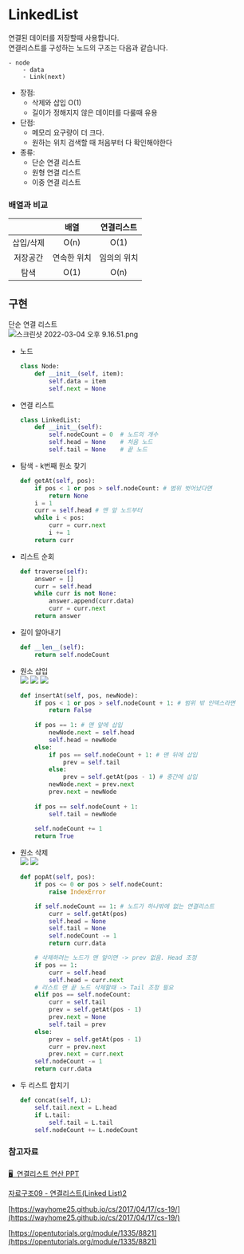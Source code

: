 # LinkedList
연결된 데이터를 저장할때 사용합니다.  
연결리스트를 구성하는 노드의 구조는 다음과 같습니다.
```
- node
    - data
    - Link(next)
```

- 장점:
    - 삭제와 삽입 O(1)
    - 길이가 정해지지 않은 데이터를 다룰때 유용
- 단점:
    - 메모리 요구량이 더 크다.
    - 원하는 위치 검색할 때 처음부터 다 확인해야한다
- 종류:
    - 단순 연결 리스트
    - 원형 연결 리스트
    - 이중 연결 리스트

### 배열과 비교
||배열|연결리스트|
|:-:|:-:|:-:|
|삽입/삭제|O(n)|O(1)|
|저장공간|연속한 위치|임의의 위치|
|탐색|O(1)|O(n)|

## 구현
단순 연결 리스트  
![스크린샷 2022-03-04 오후 9.16.51.png](https://s3.us-west-2.amazonaws.com/secure.notion-static.com/8a9c0a2e-f397-4c8b-a074-4c3c31d1ed0d/%E1%84%89%E1%85%B3%E1%84%8F%E1%85%B3%E1%84%85%E1%85%B5%E1%86%AB%E1%84%89%E1%85%A3%E1%86%BA_2022-03-04_%E1%84%8B%E1%85%A9%E1%84%92%E1%85%AE_9.16.51.png?X-Amz-Algorithm=AWS4-HMAC-SHA256&X-Amz-Content-Sha256=UNSIGNED-PAYLOAD&X-Amz-Credential=AKIAT73L2G45EIPT3X45%2F20220305%2Fus-west-2%2Fs3%2Faws4_request&X-Amz-Date=20220305T005241Z&X-Amz-Expires=86400&X-Amz-Signature=ff17dc2588f9b6ef688358503fd0560c65bcd6800a303f7dded65e2989963629&X-Amz-SignedHeaders=host&response-content-disposition=filename%20%3D%22%25E1%2584%2589%25E1%2585%25B3%25E1%2584%258F%25E1%2585%25B3%25E1%2584%2585%25E1%2585%25B5%25E1%2586%25AB%25E1%2584%2589%25E1%2585%25A3%25E1%2586%25BA%25202022-03-04%2520%25E1%2584%258B%25E1%2585%25A9%25E1%2584%2592%25E1%2585%25AE%25209.16.51.png%22&x-id=GetObject)

- 노드
    ```python
    class Node:
        def __init__(self, item):
            self.data = item
            self.next = None
    ```
- 연결 리스트
    
    ```python
    class LinkedList:
        def __init__(self):
            self.nodeCount = 0  # 노드의 개수
            self.head = None    # 처음 노드
            self.tail = None    # 끝 노드
    ```

- 탐색 - k번째 원소 찾기
    
    ```python
    def getAt(self, pos):
        if pos < 1 or pos > self.nodeCount: # 범위 벗어났다면
            return None
        i = 1
        curr = self.head # 맨 앞 노드부터
        while i < pos:
            curr = curr.next
            i += 1
        return curr
    ```
- 리스트 순회
    ```python
    def traverse(self):
        answer = []
        curr = self.head
        while curr is not None:
            answer.append(curr.data)
            curr = curr.next
        return answer
    ```
- 길이 알아내기
    ```python
    def __len__(self):
        return self.nodeCount
    ```
- 원소 삽입  
![](https://s3.us-west-2.amazonaws.com/secure.notion-static.com/5f35bbd9-c3ec-408d-8b93-00791efccece/%E1%84%89%E1%85%B3%E1%84%8F%E1%85%B3%E1%84%85%E1%85%B5%E1%86%AB%E1%84%89%E1%85%A3%E1%86%BA_2022-03-04_%E1%84%8B%E1%85%A9%E1%84%92%E1%85%AE_9.52.51.png?X-Amz-Algorithm=AWS4-HMAC-SHA256&X-Amz-Content-Sha256=UNSIGNED-PAYLOAD&X-Amz-Credential=AKIAT73L2G45EIPT3X45%2F20220305%2Fus-west-2%2Fs3%2Faws4_request&X-Amz-Date=20220305T021927Z&X-Amz-Expires=86400&X-Amz-Signature=13462d67496785ee576b5b6259dad195002b55343d470699b28e1776764381f3&X-Amz-SignedHeaders=host&response-content-disposition=filename%20%3D%22%25E1%2584%2589%25E1%2585%25B3%25E1%2584%258F%25E1%2585%25B3%25E1%2584%2585%25E1%2585%25B5%25E1%2586%25AB%25E1%2584%2589%25E1%2585%25A3%25E1%2586%25BA%25202022-03-04%2520%25E1%2584%258B%25E1%2585%25A9%25E1%2584%2592%25E1%2585%25AE%25209.52.51.png%22&x-id=GetObject)
![](https://s3.us-west-2.amazonaws.com/secure.notion-static.com/0714cadd-b649-4379-8fb6-fa521c80e9b8/%E1%84%89%E1%85%B3%E1%84%8F%E1%85%B3%E1%84%85%E1%85%B5%E1%86%AB%E1%84%89%E1%85%A3%E1%86%BA_2022-03-04_%E1%84%8B%E1%85%A9%E1%84%92%E1%85%AE_9.53.19.png?X-Amz-Algorithm=AWS4-HMAC-SHA256&X-Amz-Content-Sha256=UNSIGNED-PAYLOAD&X-Amz-Credential=AKIAT73L2G45EIPT3X45%2F20220305%2Fus-west-2%2Fs3%2Faws4_request&X-Amz-Date=20220305T022303Z&X-Amz-Expires=86400&X-Amz-Signature=48d4b7386aa42016fa331706d12acac6fa1d67eadab7eba00c9dde335994f176&X-Amz-SignedHeaders=host&response-content-disposition=filename%20%3D%22%25E1%2584%2589%25E1%2585%25B3%25E1%2584%258F%25E1%2585%25B3%25E1%2584%2585%25E1%2585%25B5%25E1%2586%25AB%25E1%2584%2589%25E1%2585%25A3%25E1%2586%25BA%25202022-03-04%2520%25E1%2584%258B%25E1%2585%25A9%25E1%2584%2592%25E1%2585%25AE%25209.53.19.png%22&x-id=GetObject)
![](https://s3.us-west-2.amazonaws.com/secure.notion-static.com/b1db8e4c-3d40-42f0-b7fb-402279448dc9/%E1%84%89%E1%85%B3%E1%84%8F%E1%85%B3%E1%84%85%E1%85%B5%E1%86%AB%E1%84%89%E1%85%A3%E1%86%BA_2022-03-04_%E1%84%8B%E1%85%A9%E1%84%92%E1%85%AE_9.53.33.png?X-Amz-Algorithm=AWS4-HMAC-SHA256&X-Amz-Content-Sha256=UNSIGNED-PAYLOAD&X-Amz-Credential=AKIAT73L2G45EIPT3X45%2F20220305%2Fus-west-2%2Fs3%2Faws4_request&X-Amz-Date=20220305T022326Z&X-Amz-Expires=86400&X-Amz-Signature=755a832e51721d12fab226f4de16b6afff1b84634fae317f6333bfa29f3d8af4&X-Amz-SignedHeaders=host&response-content-disposition=filename%20%3D%22%25E1%2584%2589%25E1%2585%25B3%25E1%2584%258F%25E1%2585%25B3%25E1%2584%2585%25E1%2585%25B5%25E1%2586%25AB%25E1%2584%2589%25E1%2585%25A3%25E1%2586%25BA%25202022-03-04%2520%25E1%2584%258B%25E1%2585%25A9%25E1%2584%2592%25E1%2585%25AE%25209.53.33.png%22&x-id=GetObject)
    ```python
    def insertAt(self, pos, newNode):
        if pos < 1 or pos > self.nodeCount + 1: # 범위 밖 인덱스라면
            return False
        
        if pos == 1: # 맨 앞에 삽입
            newNode.next = self.head
            self.head = newNode
        else:
            if pos == self.nodeCount + 1: # 맨 뒤에 삽입
                prev = self.tail
            else: 
                prev = self.getAt(pos - 1) # 중간에 삽입
            newNode.next = prev.next
            prev.next = newNode
        
        if pos == self.nodeCount + 1:
            self.tail = newNode
        
        self.nodeCount += 1
        return True
    ```

- 원소 삭제  
![](https://s3.us-west-2.amazonaws.com/secure.notion-static.com/4f5a58c4-46ef-4588-9c0d-e2142b7aadc2/%E1%84%89%E1%85%B3%E1%84%8F%E1%85%B3%E1%84%85%E1%85%B5%E1%86%AB%E1%84%89%E1%85%A3%E1%86%BA_2022-03-04_%E1%84%8B%E1%85%A9%E1%84%92%E1%85%AE_9.54.11.png?X-Amz-Algorithm=AWS4-HMAC-SHA256&X-Amz-Content-Sha256=UNSIGNED-PAYLOAD&X-Amz-Credential=AKIAT73L2G45EIPT3X45%2F20220305%2Fus-west-2%2Fs3%2Faws4_request&X-Amz-Date=20220305T022500Z&X-Amz-Expires=86400&X-Amz-Signature=4838f4f4318eeb653735c055650009165653534654ec8b838ff2c4b49abe9fb3&X-Amz-SignedHeaders=host&response-content-disposition=filename%20%3D%22%25E1%2584%2589%25E1%2585%25B3%25E1%2584%258F%25E1%2585%25B3%25E1%2584%2585%25E1%2585%25B5%25E1%2586%25AB%25E1%2584%2589%25E1%2585%25A3%25E1%2586%25BA%25202022-03-04%2520%25E1%2584%258B%25E1%2585%25A9%25E1%2584%2592%25E1%2585%25AE%25209.54.11.png%22&x-id=GetObject)
![](https://s3.us-west-2.amazonaws.com/secure.notion-static.com/4568adfb-62f0-4cb4-a9d9-ca764da37c83/%E1%84%89%E1%85%B3%E1%84%8F%E1%85%B3%E1%84%85%E1%85%B5%E1%86%AB%E1%84%89%E1%85%A3%E1%86%BA_2022-03-04_%E1%84%8B%E1%85%A9%E1%84%92%E1%85%AE_9.54.28.png?X-Amz-Algorithm=AWS4-HMAC-SHA256&X-Amz-Content-Sha256=UNSIGNED-PAYLOAD&X-Amz-Credential=AKIAT73L2G45EIPT3X45%2F20220305%2Fus-west-2%2Fs3%2Faws4_request&X-Amz-Date=20220305T022534Z&X-Amz-Expires=86400&X-Amz-Signature=4cf643db9b1a0ba5d0977f6192aa13a9a1233e0106ba5a48eb564ea6592e8616&X-Amz-SignedHeaders=host&response-content-disposition=filename%20%3D%22%25E1%2584%2589%25E1%2585%25B3%25E1%2584%258F%25E1%2585%25B3%25E1%2584%2585%25E1%2585%25B5%25E1%2586%25AB%25E1%2584%2589%25E1%2585%25A3%25E1%2586%25BA%25202022-03-04%2520%25E1%2584%258B%25E1%2585%25A9%25E1%2584%2592%25E1%2585%25AE%25209.54.28.png%22&x-id=GetObject)
    ```python
    def popAt(self, pos):
        if pos <= 0 or pos > self.nodeCount:
            raise IndexError

        if self.nodeCount == 1: # 노드가 하나밖에 없는 연결리스트
            curr = self.getAt(pos)
            self.head = None
            self.tail = None
            self.nodeCount -= 1
            return curr.data

        # 삭제하려는 노드가 맨 앞이면 -> prev 없음. Head 조정
        if pos == 1:
            curr = self.head
            self.head = curr.next
        # 리스트 맨 끝 노드 삭제할때 -> Tail 조정 필요
        elif pos == self.nodeCount:
            curr = self.tail
            prev = self.getAt(pos - 1)
            prev.next = None
            self.tail = prev
        else:
            prev = self.getAt(pos - 1)
            curr = prev.next
            prev.next = curr.next
        self.nodeCount -= 1
        return curr.data
    ```

- 두 리스트 합치기
    ```python
    def concat(self, L):
        self.tail.next = L.head
        if L.tail:
            self.tail = L.tail
        self.nodeCount += L.nodeCount
    ```

### 참고자료
### 

[🖥  연결리스트 연산 PPT](https://docs.google.com/presentation/d/1JRd56Gl5Z2z6wXwRUnuzugsTLbS_1IzRWE4i9vDg-MA/edit?usp=sharing)

[자료구조09 - 연결리스트(Linked List)2](https://blog.naver.com/PostView.naver?blogId=glgkwls1&logNo=222343882010&categoryNo=13&parentCategoryNo=0)

[https://wayhome25.github.io/cs/2017/04/17/cs-19/](https://wayhome25.github.io/cs/2017/04/17/cs-19/)

[https://opentutorials.org/module/1335/8821](https://opentutorials.org/module/1335/8821)